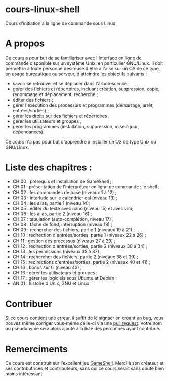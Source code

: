 # cours-linux-shell
Cours d'initiation à la ligne de commande sous Linux

# A propos

Ce cours a pour but de se familiariser avec l'interface en ligne de commande
disponible sur un système Unix, en particulier GNU/Linux. Il doit permettre à
toute personne désireuse d'être à l'aise sur un OS de ce type, en usage
bureautique ou serveur, d'atteindre les objectifs suivants :

* savoir se retrouver et se déplacer dans l'arborescence ;
* gérer des fichiers et répertoires, incluant création, suppression, copie,
  renommage et déplacement, recherche ;
* éditer des fichiers ;
* gérer l'exécution des processurs et  programmes (démarrage, arrêt, entrées/sorties) ;
* gérer les droits sur des fichiers et répertoires ;
* gérer les utilisateurs et groupes ;
* gérer les programmes (installation, suppression, mise à jour, dépendances).

Ce cours n'a pas pour but d'apprendre à installer un OS de type Unix ou
GNU/Linux.

# Liste des chapitres :

* CH 00 : prérequis et installation de GameShell ;
* CH 01 : présentation de l'interpréteur en ligne de commande : le shell ;
* CH 02 : les commandes de base (niveaux 1 à 12) ;
* CH 03 : interlude sur le calendrier cal (niveau 13) ;
* CH 04 : les alias, partie 1 (niveau 14);
* CH 05 : éditer du texte avec nano (niveau 15) et avec vim;
* CH 06 : les alias, partie 2 (niveau 16) ;
* CH 07 : tabulation (auto-complétion, niveau 17) ;
* CH 08 : tâche de fond, interruption (niveau 18) ;
* CH 09 : rechercher des fichiers, partie 1 (niveaux 19 à 21) ;
* CH 10 : redirection d'entrées/sorties, partie 1 (niveaux 22 à 26) ;
* CH 11 : gestion des processus (niveaux 27 à 29) ;
* CH 12 : redirection d'entrées/sorties, partie 2 (niveaux 30 à 34) ;
* CH 13 : les permissions (niveaux 35 à 37) ;
* CH 14 : rechercher des fichiers, partie 2 (niveaux 38 et 39) ;
* CH 15 : redirections d'entrées/sorties, partie 2 (niveaux 40 et 41) ;
* CH 16 : bonus sur tr (niveau 42) ;
* CH 16 : gérer les utilisateurs et groupes ;
* CH 17 : gérer les logiciels sous Ubuntu et Debian ;
* AN 01 : histoire d'Unix, GNU et Linux

# Contribuer

Si ce cours contient une erreur, il suffit de le signaer en créant [un
bug](https://github.com/ahpnils/cours-linux-shell/issues), vous pouvez même
corriger vous-même celle-ci via une [pull
request](https://github.com/ahpnils/cours-linux-shell/pulls). Votre nom ou
pseudonyme sera alors ajouté à la liste des personnes ayant contribué.

# Remerciments

Ce cours est construit sur l'excellent jeu
[GameShell](https://github.com/phyver/GameShell). Merci à son créateur et ses
contributrices et contributeurs, sans qui ce cours serait sans doute bien moins
intéressant.
